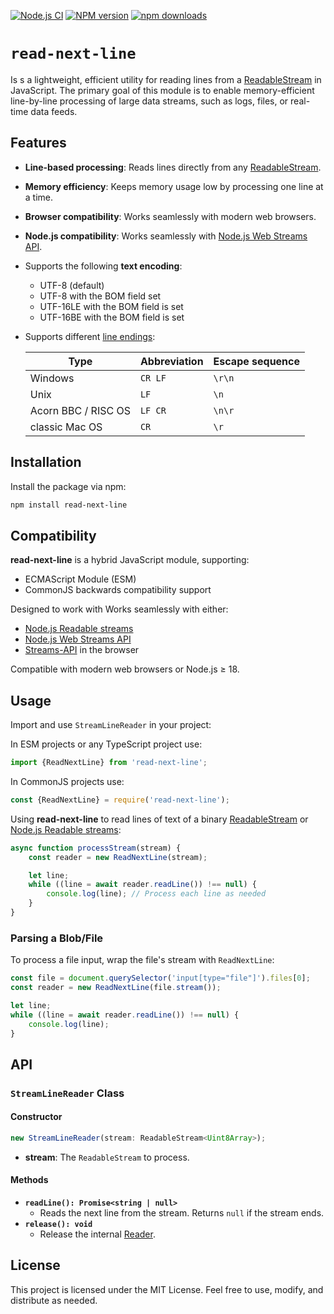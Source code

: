 [![Node.js CI](https://github.com/Borewit/read-next-line/actions/workflows/nodejs-ci.yml/badge.svg)](https://github.com/Borewit/read-next-line/actions/workflows/nodejs-ci.yml)
[![NPM version](https://img.shields.io/npm/v/read-next-line.svg)](https://npmjs.org/package/read-next-line)
[![npm downloads](http://img.shields.io/npm/dm/read-next-line.svg)](https://npmcharts.com/compare/read-next-line)

# `read-next-line`
Is s a lightweight, efficient utility for reading lines from a [ReadableStream](https://developer.mozilla.org/docs/Web/API/ReadableStream) in JavaScript.
The primary goal of this module is to enable memory-efficient line-by-line processing of large data streams,
such as logs, files, or real-time data feeds.

## Features

- **Line-based processing**: Reads lines directly from any [ReadableStream](https://developer.mozilla.org/docs/Web/API/ReadableStream).
- **Memory efficiency**: Keeps memory usage low by processing one line at a time.
- **Browser compatibility**: Works seamlessly with modern web browsers.
- **Node.js compatibility**: Works seamlessly with [Node.js Web Streams API](https://nodejs.org/api/webstreams.html#web-streams-api).
- Supports the following **text encoding**:
  - UTF-8 (default)
  - UTF-8 with the BOM field set
  - UTF-16LE with the BOM field is set
  - UTF-16BE with the BOM field is set
- Supports different [line endings](https://en.wikipedia.org/wiki/Newline):

  | Type                | Abbreviation | Escape sequence |
  |---------------------|--------------|-----------------|
  | Windows             | `CR LF`      | `\r\n`          |
  | Unix                | `LF`         | `\n`            |
  | Acorn BBC / RISC OS | `LF CR`      | `\n\r`          |
  | classic Mac OS      | `CR`         | `\r`            |

## Installation

Install the package via npm:

```bash
npm install read-next-line
```

## Compatibility

**read-next-line** is a hybrid JavaScript module, supporting:
- ECMAScript Module (ESM)
- CommonJS backwards compatibility support

Designed to work with Works seamlessly with either:
- [Node.js Readable streams](https://nodejs.org/api/stream.html#readable-streams)
- [Node.js Web Streams API](https://nodejs.org/api/webstreams.html#web-streams-api)
- [Streams-API](https://developer.mozilla.org/docs/Web/API/Streams_API) in the browser

Compatible with modern web browsers or Node.js ≥ 18.

## Usage

Import and use `StreamLineReader` in your project:

In ESM projects or any TypeScript project use:
```js
import {ReadNextLine} from 'read-next-line';
```

In CommonJS projects use:
```js
const {ReadNextLine} = require('read-next-line');
```

Using **read-next-line** to read lines of text of a binary [ReadableStream](https://developer.mozilla.org/docs/Web/API/ReadableStream) or [Node.js Readable streams](https://nodejs.org/api/stream.html#readable-streams):
```js
async function processStream(stream) {
	const reader = new ReadNextLine(stream);

	let line;
	while ((line = await reader.readLine()) !== null) {
		console.log(line); // Process each line as needed
	}
}
```

### Parsing a Blob/File

To process a file input, wrap the file's stream with `ReadNextLine`:

```js
const file = document.querySelector('input[type="file"]').files[0];
const reader = new ReadNextLine(file.stream());

let line;
while ((line = await reader.readLine()) !== null) {
	console.log(line);
}
```

## API

### `StreamLineReader` Class

#### Constructor

```ts
new StreamLineReader(stream: ReadableStream<Uint8Array>);
```

- **stream**: The `ReadableStream` to process.

#### Methods

- **`readLine(): Promise<string | null>`**
	- Reads the next line from the stream. Returns `null` if the stream ends.
- **`release(): void`**
    - Release the internal [Reader](https://developer.mozilla.org/docs/Web/API/ReadableStreamDefaultReader/releaseLock).


## License

This project is licensed under the MIT License. Feel free to use, modify, and distribute as needed.
